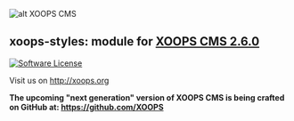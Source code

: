 ![alt XOOPS CMS](http://xoops.org/images/logoXoops4GithubRepository.png)
## xoops-styles: module for [XOOPS CMS 2.6.0](https://github.com/XOOPS/XoopsCore)

[![Software License](https://img.shields.io/badge/license-GPL-brightgreen.svg?style=flat)](LICENSE) 

Visit us on http://xoops.org

**The upcoming "next generation" version of XOOPS CMS is being crafted on GitHub at: https://github.com/XOOPS**